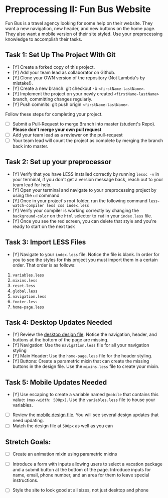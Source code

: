 # Preprocessing II: Fun Bus Website

Fun Bus is a travel agency looking for some help on their website.  They want a new navigation, new header, and new buttons on the home page. They also want a mobile version of their site styled.  Use your preprocessing knowledge to accomplish their tasks.

## Task 1: Set Up The Project With Git

- [Y] Create a forked copy of this project.
- [Y] Add your team lead as collaborator on Github.
- [Y] Clone your OWN version of the repository (Not Lambda's by mistake!).
- [Y] Create a new branch: git checkout -b `<firstName-lastName>`.
- [Y] Implement the project on your newly created `<firstName-lastName>` branch, committing changes regularly.
- [Y] Push commits: git push origin `<firstName-lastName>`.
 
Follow these steps for completing your project.

- [ ] Submit a Pull-Request to merge <firstName-lastName> Branch into master (student's  Repo). **Please don't merge your own pull request**
- [ ] Add your team lead as a reviewer on the pull-request
- [ ] Your team lead will count the project as complete by merging the branch back into master.

## Task 2: Set up your preprocessor
* [Y] Verify that you have LESS installed correctly by running `lessc -v` in your terminal, if you don't get a version message back, reach out to your team lead for help.
* [Y] Open your terminal and navigate to your preprocessing project by using the `cd` command
* [Y] Once in your project's root folder, run the following command `less-watch-compiler less css index.less`
* [Y] Verify your compiler is working correctly by changing the `background-color` on the `html` selector to `red` in your `index.less` file.
* [Y] Once you see the red screen, you can delete that style and you're ready to start on the next task

## Task 3: Import LESS Files

* [Y] Navigate to your `index.less` file. Notice the file is blank.  In order for you to see the styles for this project you must import them in a certain order.  That order is as follows:

1. `variables.less`
2. `mixins.less`
3. `reset.less`
4. `global.less`
5. `navigation.less`
6. `footer.less`
7. `home-page.less`


## Task 4: Desktop Updates Needed
* [Y] Review the [desktop design file](design-files/fun-bus-desktop.png).  Notice the navigation, header, and buttons at the bottom of the page are missing.
* [Y] Navigation: Use the `navigation.less` file for all your navigation styling
* [Y] Main Header: Use the `home-page.less` file for the header styling.
* [Y] Buttons: Create a parametric mixin that can create the missing buttons in the design file. Use the `mixins.less` file to create your mixin.


## Task 5: Mobile Updates Needed
* [Y] Use escaping to create a variable named `@mobile` that contains this value: `(max-width: 500px)`.  Use the `variables.less` file to house your variables.
* [ ] Review the [mobile design file](design-files/fun-bus-mobile.png). You will see several design updates that need updating. 
* [ ] Match the design file at `500px` as well as you can 

## Stretch Goals: 
* [ ] Create an animation mixin using parametric mixins
* [ ] Introduce a form with inputs allowing users to select a vacation package and a submit button at the bottom of the page. Introduce inputs for name, email, phone number, and an area for them to leave special instructions. 
* [ ] Style the site to look good at all sizes, not just desktop and phone



